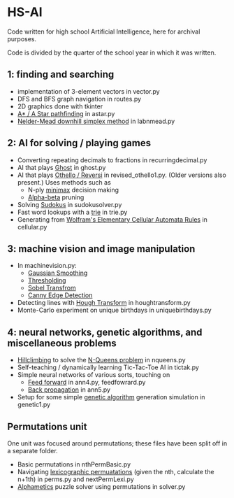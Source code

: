 # HS-AI
Code written for high school Artificial Intelligence, here for archival purposes.

Code is divided by the quarter of the school year in which it was written.

## 1: finding and searching
- implementation of 3-element vectors in vector.py
- DFS and BFS graph navigation in routes.py
- 2D graphics done with tkinter
- [A* / A Star pathfinding](https://en.wikipedia.org/wiki/A*_search_algorithm) in astar.py
- [Nelder-Mead downhill simplex method](https://en.wikipedia.org/wiki/Nelder%E2%80%93Mead_method) in labnmead.py

## 2: AI for solving / playing games
- Converting repeating decimals to fractions in recurringdecimal.py
- AI that plays [Ghost](https://en.wikipedia.org/wiki/Ghost_(game)) in ghost.py
- AI that plays [Othello / Reversi](https://en.wikipedia.org/wiki/Reversi) in revised_othello1.py. (Older versions also present.) Uses methods such as
    - N-ply [minimax](https://en.wikipedia.org/wiki/Minimax) decision making
    - [Alpha-beta](https://en.wikipedia.org/wiki/Alpha%E2%80%93beta_pruning) pruning
- Solving [Sudokus](http://i.imgur.com/fs3Lkmj.png) in sudokusolver.py
- Fast word lookups with a [trie](https://en.wikipedia.org/wiki/Trie) in trie.py
- Generating from [Wolfram's Elementary Cellular Automata Rules](https://en.wikipedia.org/wiki/Elementary_cellular_automaton) in cellular.py

## 3: machine vision and image manipulation
- In machinevision.py:
    - [Gaussian Smoothing](https://en.wikipedia.org/wiki/Gaussian_blur)
    - [Thresholding](https://en.wikipedia.org/wiki/Thresholding_(image_processing))
    - [Sobel Transfrom](https://en.wikipedia.org/wiki/Sobel_operator)
    - [Canny Edge Detection](https://en.wikipedia.org/wiki/Canny_edge_detector)
- Detecting lines with [Hough Transform](https://en.wikipedia.org/wiki/Hough_transform) in houghtransform.py
- Monte-Carlo experiment on unique birthdays in uniquebirthdays.py

## 4: neural networks, genetic algorithms, and miscellaneous problems
- [Hillclimbing](https://en.wikipedia.org/wiki/Hill_climbing) to solve the [N-Queens problem](https://en.wikipedia.org/wiki/Eight_queens_puzzle) in nqueens.py
- Self-teaching / dynamically learning Tic-Tac-Toe AI in tictak.py
- Simple neural networks of various sorts, touching on
    - [Feed forward](https://en.wikipedia.org/wiki/Feedforward_neural_network) in ann4.py, feedfowrard.py
    - [Back propagation](https://en.wikipedia.org/wiki/Backpropagation) in ann5.py
- Setup for some simple [genetic algorithm](https://en.wikipedia.org/wiki/Genetic_algorithm) generation simulation in genetic1.py

## Permutations unit
One unit was focused around permutations; these files have been split off in a separate folder.
- Basic permutations in nthPermBasic.py
- Navigating [lexicographic permuatations](https://en.wikipedia.org/wiki/Permutation#Generation_in_lexicographic_order) (given the nth, calculate the n+1th) in perms.py and nextPermLexi.py
- [Alphametics](https://en.wikipedia.org/wiki/Verbal_arithmetic) puzzle solver using permutations in solver.py
